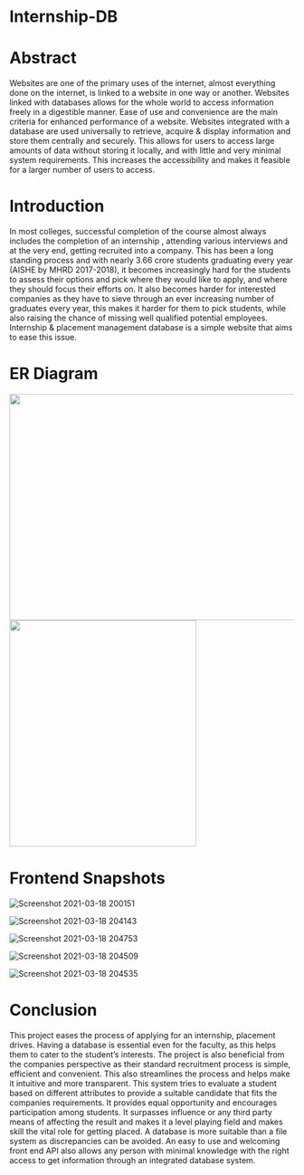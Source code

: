 # Internship-DB

# Abstract

Websites are one of the primary uses of the internet, almost everything done on the internet,
is linked to a website in one way or another. Websites linked with databases allows for the
whole world to access information freely in a digestible manner.
Ease of use and convenience are the main criteria for enhanced performance of a website.
Websites integrated with a database are used universally to retrieve, acquire & display
information and store them centrally and securely.
This allows for users to access large amounts of data without storing it locally, and with little
and very minimal system requirements. This increases the accessibility and makes it feasible
for a larger number of users to access.


# Introduction

In most colleges, successful completion of the course almost always includes the completion
of an internship , attending various interviews and at the very end, getting recruited into a
company. This has been a long standing process and with nearly 3.66 crore students
graduating every year (AISHE by MHRD 2017-2018), it becomes increasingly hard for the
students to assess their options and pick where they would like to apply, and where they
should focus their efforts on. It also becomes harder for interested companies as they have to
sieve through an ever increasing number of graduates every year, this makes it harder for
them to pick students, while also raising the chance of missing well qualified potential
employees. Internship & placement management database is a simple website that aims to
ease this issue.

# ER Diagram


<img align="left" width="600" height="400" src="https://user-images.githubusercontent.com/74399051/111642055-c24d2280-8823-11eb-9d27-672958b95072.png">
<img  width="330" height="400" src="https://user-images.githubusercontent.com/74399051/111642208-e7419580-8823-11eb-82fb-10828616028d.png">


# Frontend Snapshots

![Screenshot 2021-03-18 200151](https://user-images.githubusercontent.com/74399051/111643230-ccbbec00-8824-11eb-8e71-8953d4532e4c.png)

![Screenshot 2021-03-18 204143](https://user-images.githubusercontent.com/74399051/111649622-8b2e3f80-882a-11eb-8cec-596dc11faa76.png)

![Screenshot 2021-03-18 204753](https://user-images.githubusercontent.com/74399051/111650462-52db3100-882b-11eb-9d02-077c633d26b7.png)

![Screenshot 2021-03-18 204509](https://user-images.githubusercontent.com/74399051/111650091-f9730200-882a-11eb-937d-53c3ddc42011.png)

![Screenshot 2021-03-18 204535](https://user-images.githubusercontent.com/74399051/111650104-fc6df280-882a-11eb-8a6e-14271a7ac7d1.png)


# Conclusion
This project eases the process of applying for an internship, placement drives. Having a
database is essential even for the faculty, as this helps them to cater to the student’s interests.
The project is also beneficial from the companies perspective as their standard recruitment
process is simple, efficient and convenient. This also streamlines the process and helps make
it intuitive and more transparent. This system tries to evaluate a student based on different
attributes to provide a suitable candidate that fits the companies requirements. It provides
equal opportunity and encourages participation among students. It surpasses influence or any
third party means of affecting the result and makes it a level playing field and makes skill the
vital role for getting placed. A database is more suitable than a file system as discrepancies
can be avoided. An easy to use and welcoming front end API also allows any person with
minimal knowledge with the right access to get information through an integrated database
system.

